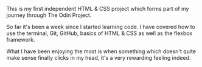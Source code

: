 This is my first independent HTML & CSS project which forms part of my journey through The Odin Project.

So far it's been a week since I started learning code. I have covered how to use the terminal, Git, GitHub, basics of HTML & CSS as well as the flexbox framework.

What I have been enjoying the most is when something which doesn't quite make sense finally clicks in my head, it's a very rewarding feeling indeed. 


